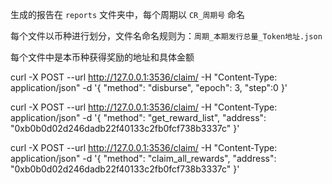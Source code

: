生成的报告在 `reports` 文件夹中，每个周期以 `CR_周期号` 命名

每个文件以币种进行划分，文件名命名规则为：`周期_本期发行总量_Token地址.json`

每个文件中是本币种获得奖励的地址和具体金额





curl  -X POST --url  http://127.0.0.1:3536/claim/  -H "Content-Type: application/json"  -d '{
	"method": "disburse",
	"epoch": 3,
    "step":0
}'

curl  -X POST --url http://127.0.0.1:3536/claim/  -H "Content-Type: application/json"  -d '{
	"method": "get_reward_list",
	"address": "0xb0b0d02d246dadb22f40133c2fb0fcf738b3337c"
}'


curl  -X POST --url  http://127.0.0.1:3536/claim/  -H "Content-Type: application/json"  -d '{
	"method": "claim_all_rewards",
	"address": "0xb0b0d02d246dadb22f40133c2fb0fcf738b3337c"
}'
